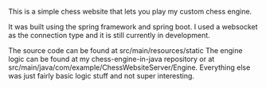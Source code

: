This is a simple chess website that lets you play my custom chess engine.

It was built using the spring framework and spring boot. I used a websocket as the connection type and it is still currently in development. 

The source code can be found at src/main/resources/static
The engine logic can be found at my chess-engine-in-java repository or at src/main/java/com/example/ChessWebsiteServer/Engine.
Everything else was just fairly basic logic stuff and not super interesting.

